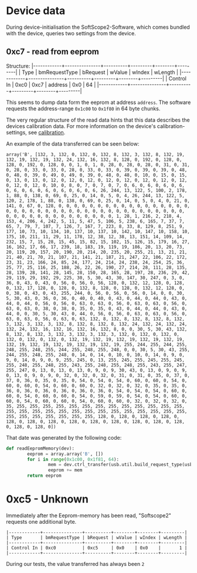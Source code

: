 # Device data

During device-initialisation the SoftScope2-Software, which comes bundled with the device, queries two settings from the device.

## 0xc7 - read from eeprom
Structure:
|------------+---------------+----------+---------+--------+---------|
| Type       | bmRequestType | bRequest | wValue  | wIndex | wLength |
|------------+---------------+----------+---------+--------+---------|
| Control In | 0xc0          | 0xc7     | address | 0x0    |      64 |
|------------+---------------+----------+---------+--------+---------|

This seems to dump data form the eeprom at address `address`. The software requests the address-range `0x1c00` to `0x1f80` in 64 byte chunks.

The very regular structure of the read data hints that this data describes the devices calibration data. For more information on the device's calibration-settings, see [calibration](calibration.md).

An example of the data transferred can be seen below:

```
array('B', [132, 3, 132, 0, 132, 0, 132, 8, 132, 3, 132, 8, 132, 19, 132, 19, 132, 19, 132, 24, 132, 16, 132, 8, 128, 0, 192, 0, 128, 0, 128, 0, 192, 0, 128, 0, 0, 1, 0, 1, 0, 28, 0, 28, 0, 28, 0, 31, 0, 31, 0, 28, 0, 33, 0, 33, 0, 28, 0, 33, 0, 33, 0, 39, 0, 39, 0, 39, 0, 48, 0, 48, 0, 39, 0, 49, 0, 49, 0, 39, 0, 48, 0, 48, 0, 10, 0, 15, 0, 15, 0, 13, 0, 13, 0, 12, 0, 12, 0, 12, 0, 12, 0, 12, 0, 12, 0, 12, 0, 12, 0, 12, 0, 12, 0, 10, 0, 8, 0, 7, 0, 7, 0, 7, 0, 6, 0, 6, 0, 6, 0, 6, 0, 6, 0, 6, 0, 6, 0, 6, 0, 6, 0, 6, 26, 244, 13, 122, 5, 100, 2, 178, 1, 88, 0, 138, 0, 69, 0, 25, 0, 14, 0, 5, 0, 4, 26, 244, 13, 122, 5, 120, 2, 178, 1, 88, 0, 138, 0, 69, 0, 25, 0, 14, 0, 5, 0, 4, 0, 21, 0, 141, 0, 67, 0, 128, 0, 0, 0, 0, 0, 0, 0, 0, 0, 0, 0, 0, 0, 0, 0, 0, 0, 0, 0, 0, 0, 0, 0, 0, 0, 0, 0, 0, 0, 0, 0, 0, 0, 0, 0, 0, 0, 0, 0, 0, 0, 0, 0, 0, 0, 0, 0, 0, 0, 0, 0, 0, 0, 0, 1, 28, 1, 216, 2, 218, 4, 153, 4, 206, 4, 242, 5, 11, 5, 47, 5, 106, 5, 238, 6, 165, 7, 37, 7, 65, 7, 79, 7, 107, 7, 126, 7, 167, 7, 223, 8, 33, 8, 129, 8, 251, 9, 177, 10, 73, 10, 134, 10, 137, 10, 137, 10, 142, 10, 147, 10, 158, 10, 175, 10, 211, 11, 29, 11, 178, 12, 38, 12, 38, 13, 151, 14, 109, 14, 232, 15, 7, 15, 28, 15, 45, 15, 82, 15, 102, 15, 126, 15, 179, 16, 27, 16, 162, 17, 66, 17, 239, 18, 183, 19, 119, 19, 186, 20, 13, 20, 73, 20, 119, 20, 157, 20, 190, 20, 214, 20, 235, 20, 255, 21, 13, 21, 21, 21, 40, 21, 70, 21, 107, 21, 141, 21, 187, 21, 247, 22, 106, 22, 172, 23, 31, 23, 166, 24, 85, 24, 177, 24, 214, 24, 238, 24, 254, 25, 36, 25, 77, 25, 116, 25, 188, 26, 22, 26, 190, 27, 214, 28, 111, 28, 135, 28, 139, 28, 141, 28, 145, 28, 150, 28, 165, 28, 197, 28, 236, 29, 42, 29, 119, 29, 192, 29, 225, 30, 5, 30, 43, 30, 147, 30, 247, 0, 3, 0, 36, 0, 43, 0, 43, 0, 56, 0, 56, 0, 56, 128, 0, 132, 12, 128, 0, 128, 0, 132, 17, 128, 0, 128, 0, 132, 8, 128, 0, 128, 0, 132, 12, 128, 0, 0, 38, 0, 43, 0, 43, 255, 244, 0, 56, 0, 56, 0, 56, 0, 14, 0, 0, 30, 5, 30, 43, 0, 36, 0, 36, 0, 40, 0, 40, 0, 43, 0, 44, 0, 44, 0, 43, 0, 44, 0, 44, 0, 56, 0, 56, 0, 63, 0, 63, 0, 56, 0, 63, 0, 63, 0, 56, 0, 63, 0, 63, 0, 38, 0, 38, 0, 35, 0, 35, 0, 43, 0, 44, 0, 44, 0, 43, 0, 44, 0, 0, 30, 5, 30, 43, 0, 44, 0, 56, 0, 56, 0, 63, 0, 63, 0, 56, 0, 63, 0, 63, 0, 56, 0, 63, 0, 63, 132, 8, 132, 8, 132, 8, 132, 8, 132, 3, 132, 3, 132, 3, 132, 8, 132, 8, 132, 8, 132, 24, 132, 24, 132, 24, 132, 24, 132, 16, 132, 16, 132, 16, 132, 8, 0, 0, 30, 5, 30, 43, 132, 8, 132, 8, 132, 3, 132, 3, 132, 3, 132, 3, 132, 0, 132, 0, 132, 0, 132, 0, 132, 0, 132, 0, 132, 19, 132, 19, 132, 19, 132, 19, 132, 19, 132, 19, 132, 19, 132, 19, 132, 19, 132, 19, 255, 244, 255, 244, 255, 248, 255, 248, 255, 244, 255, 248, 255, 248, 0, 0, 30, 5, 30, 43, 255, 244, 255, 248, 255, 248, 0, 14, 0, 14, 0, 10, 0, 10, 0, 14, 0, 9, 0, 9, 0, 14, 0, 9, 0, 9, 255, 245, 0, 13, 255, 245, 255, 245, 255, 245, 255, 248, 255, 248, 255, 243, 255, 248, 255, 248, 255, 243, 255, 247, 255, 247, 0, 13, 0, 13, 0, 13, 0, 9, 0, 9, 30, 43, 0, 13, 0, 9, 0, 9, 0, 13, 0, 9, 0, 9, 0, 32, 0, 32, 0, 32, 0, 31, 0, 31, 0, 35, 0, 37, 0, 37, 0, 36, 0, 35, 0, 35, 0, 54, 0, 54, 0, 54, 0, 60, 0, 60, 0, 54, 0, 60, 0, 60, 0, 54, 0, 60, 0, 60, 0, 32, 0, 32, 0, 32, 0, 35, 0, 35, 0, 36, 0, 36, 0, 36, 0, 36, 0, 36, 0, 36, 0, 54, 0, 54, 0, 54, 0, 60, 0, 60, 0, 54, 0, 60, 0, 60, 0, 54, 0, 59, 0, 59, 0, 54, 0, 54, 0, 60, 0, 60, 0, 54, 0, 60, 0, 60, 0, 54, 0, 60, 0, 60, 0, 32, 0, 32, 0, 32, 0, 35, 255, 255, 255, 255, 255, 255, 255, 255, 255, 255, 255, 255, 255, 255, 255, 255, 255, 255, 255, 255, 255, 255, 255, 255, 255, 255, 255, 255, 255, 255, 255, 255, 255, 255, 128, 0, 128, 0, 128, 0, 128, 0, 128, 0, 128, 0, 128, 0, 128, 0, 128, 0, 128, 0, 128, 0, 128, 0, 128, 0, 128, 0, 128, 0])
```

That date was generated by the following code:
```python
def readEepromMemory(dev):
        eeprom = array.array('B', [])
        for i in range(0x1c00, 0x1f81, 64):
                mem = dev.ctrl_transfer(usb.util.build_request_type(usb.util.CTRL_IN, usb.util.CTRL_TYPE_VENDOR, usb.util.CTRL_RECIPIENT_DEVICE), 0xc7, i, 0, 64);
                eeprom += mem
        return eeprom
```

# 0xc5 - Unknown

Immediately after the Eeprom-memory has been read, "Softscope2" requests one additional byte. 
```
|------------+---------------+----------+--------+--------+---------|
| Type       | bmRequestType | bRequest | wValue | wIndex | wLength |
|------------+---------------+----------+--------+--------+---------|
| Control In | 0xc0          | 0xc5     | 0x0    | 0x0    |       1 |
|------------+---------------+----------+--------+--------+---------|
```

During our tests, the value transferred has always been `2`
